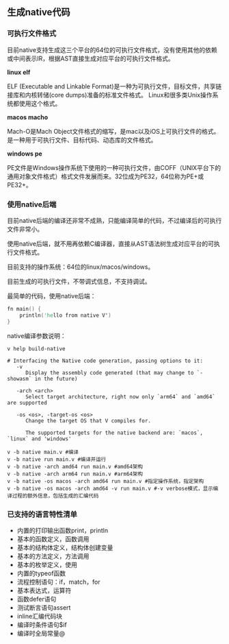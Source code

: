 ## 生成native代码

### 可执行文件格式

目前native支持生成这三个平台的64位的可执行文件格式，没有使用其他的依赖或中间表示IR，根据AST直接生成对应平台的可执行文件格式。

**linux elf**

ELF (Executable and Linkable Format)是一种为可执行文件，目标文件，共享链接库和内核转储(core dumps)准备的标准文件格式。 Linux和很多类Unix操作系统都使用这个格式。

**macos macho**

Mach-O是Mach Object文件格式的缩写，是mac以及iOS上可执行文件的格式。是一种用于可执行文件、目标代码、动态库的文件格式。

**windows pe**

PE文件是Windows操作系统下使用的一种可执行文件，由COFF（UNIX平台下的通用对象文件格式）格式文件发展而来。32位成为PE32，64位称为PE+或PE32+。

### 使用native后端

目前native后端的编译还非常不成熟，只能编译简单的代码，不过编译后的可执行文件非常小。

使用native后端，就不用再依赖C编译器，直接从AST语法树生成对应平台的可执行文件格式。

目前支持的操作系统：64位的linux/macos/windows。

目前生成的可执行文件，不带调式信息，不支持调试。

最简单的代码，使用native后端：

```v
fn main() {
	println('hello from native V')
}
```

native编译参数说明：

```shell
v help build-native
```

```shell
# Interfacing the Native code generation, passing options to it:
   -v
      Display the assembly code generated (that may change to `-showasm` in the future)

   -arch <arch>
      Select target architecture, right now only `arm64` and `amd64` are supported

   -os <os>, -target-os <os>
      Change the target OS that V compiles for.

      The supported targets for the native backend are: `macos`, `linux` and 'windows'
```

```shell
v -b native main.v #编译
v -b native run main.v #编译并运行
v -b native -arch amd64 run main.v #amd64架构
v -b native -arch arm64 run main.v #arm64架构
v -b native -os macos -arch amd64 run main.v #指定操作系统，指定架构
v -b native -os macos -arch amd64 -v run main.v #-v verbose模式，显示编译过程的额外信息，包括生成的汇编代码
```

### 已支持的语言特性清单

- 内置的打印输出函数print，println
- 基本的函数定义，函数调用
- 基本的结构体定义，结构体创建变量
- 基本的方法定义，方法调用
- 基本的枚举定义，使用
- 内置的typeof函数
- 流程控制语句：if，match，for
- 基本表达式，运算符
- 函数defer语句
- 测试断言语句assert
- inline汇编代码块
- 编译时条件语句$if
- 编译时全局常量@
